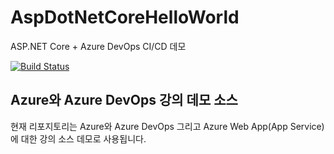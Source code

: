 # AspDotNetCoreHelloWorld
ASP.NET Core + Azure DevOps CI/CD 데모

[![Build Status](https://dev.azure.com/sonayoon/aspdotnetcorehelloworld/_apis/build/status/aspdotnetcorehelloworld-ASP.NET%20Core-CI?branchName=master)](https://dev.azure.com/sonayoon/aspdotnetcorehelloworld/_build/latest?definitionId=2&branchName=master)


## Azure와 Azure DevOps 강의 데모 소스

현재 리포지토리는 Azure와 Azure DevOps 그리고 Azure Web App(App Service)에 대한 강의 소스 데모로 사용됩니다.

